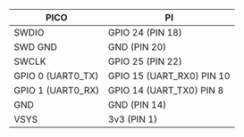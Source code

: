 | PICO | PI |
|--|--|
| SWDIO | GPIO 24 (PIN 18) |
| SWD GND | GND (PIN 20) |
| SWCLK	| GPIO 25 (PIN 22) |
| GPIO 0 (UART0_TX)	| GPIO 15 (UART_RX0) PIN 10 |
| GPIO 1 (UART0_RX) | GPIO 14 (UART_TX0) PIN 8 |
| GND | GND (PIN 14) |
| VSYS | 3v3 (PIN 1) |